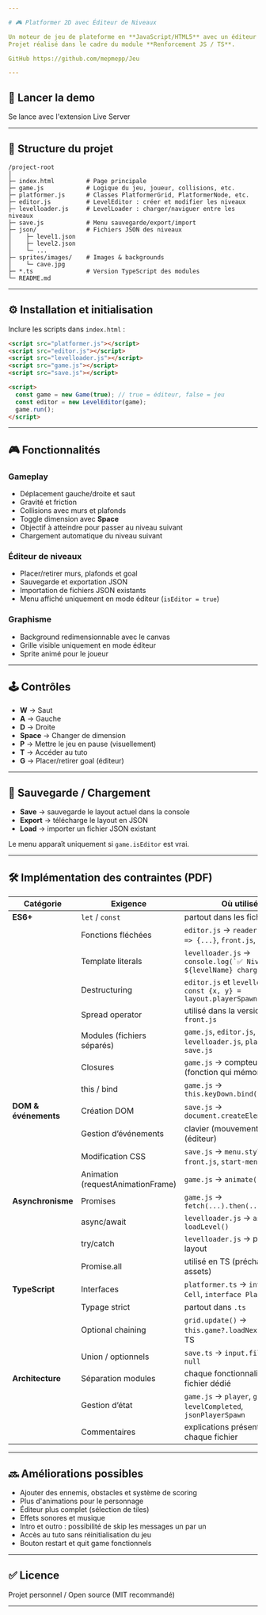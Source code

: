```yaml
---

# 🎮 Platformer 2D avec Éditeur de Niveaux

Un moteur de jeu de plateforme en **JavaScript/HTML5** avec un éditeur intégré pour créer, modifier et charger des niveaux.
Projet réalisé dans le cadre du module **Renforcement JS / TS**.

GitHub https://github.com/mepmepp/Jeu

---
```


## 🚀 Lancer la demo

Se lance avec l'extension Live Server

---

## 📂 Structure du projet

```
/project-root
│
├─ index.html         # Page principale
├─ game.js            # Logique du jeu, joueur, collisions, etc.
├─ platformer.js      # Classes PlatformerGrid, PlatformerNode, etc.
├─ editor.js          # LevelEditor : créer et modifier les niveaux
├─ levelloader.js     # LevelLoader : charger/naviguer entre les niveaux
├─ save.js            # Menu sauvegarde/export/import
├─ json/              # Fichiers JSON des niveaux
│    ├─ level1.json
│    ├─ level2.json
│    └─ ...
├─ sprites/images/    # Images & backgrounds
│    └─ cave.jpg
├─ *.ts               # Version TypeScript des modules
└─ README.md
```

---

## ⚙️ Installation et initialisation

Inclure les scripts dans `index.html` :

```html
<script src="platformer.js"></script>
<script src="editor.js"></script>
<script src="levelloader.js"></script>
<script src="game.js"></script>
<script src="save.js"></script>

<script>
  const game = new Game(true); // true = éditeur, false = jeu
  const editor = new LevelEditor(game);
  game.run();
</script>
```

---

## 🎮 Fonctionnalités

### Gameplay

* Déplacement gauche/droite et saut
* Gravité et friction
* Collisions avec murs et plafonds
* Toggle dimension avec **Space**
* Objectif à atteindre pour passer au niveau suivant
* Chargement automatique du niveau suivant

### Éditeur de niveaux

* Placer/retirer murs, plafonds et goal
* Sauvegarde et exportation JSON
* Importation de fichiers JSON existants
* Menu affiché uniquement en mode éditeur (`isEditor = true`)

### Graphisme

* Background redimensionnable avec le canvas
* Grille visible uniquement en mode éditeur
* Sprite animé pour le joueur

---

## 🕹️ Contrôles

* **W** → Saut
* **A** → Gauche
* **D** → Droite
* **Space** → Changer de dimension
* **P** → Mettre le jeu en pause (visuellement)
* **T** → Accéder au tuto
* **G** → Placer/retirer goal (éditeur)

---

## 💾 Sauvegarde / Chargement

* **Save** → sauvegarde le layout actuel dans la console
* **Export** → télécharge le layout en JSON
* **Load** → importer un fichier JSON existant

Le menu apparaît uniquement si `game.isEditor` est vrai.

---

## 🛠️ Implémentation des contraintes (PDF)

| Catégorie            | Exigence                          | Où utilisé ?                                                          |
| -------------------- | --------------------------------- | --------------------------------------------------------------------- |
| **ES6+**             | `let` / `const`                   | partout dans les fichiers                                             |
|                      | Fonctions fléchées                | `editor.js` → `reader.onload = e => {...}`, `front.js`, `audio.mjs`   |
|                      | Template literals                 | `levelloader.js` → ``console.log(`✅ Niveau ${levelName} chargé !`)`` |
|                      | Destructuring                     | `editor.js` et `levelloader.js` → `const {x, y} = layout.playerSpawn` |
|                      | Spread operator                   | utilisé dans la version TS et `front.js`                              |
|                      | Modules (fichiers séparés)        | `game.js`, `editor.js`, `levelloader.js`, `platformer.js`, `save.js`  |
|                      | Closures                          | `game.js` → compteur de sauts (fonction qui mémorise l’état)          |
|                      | this / bind                       | `game.js` → `this.keyDown.bind(this)`                                 |
| **DOM & événements** | Création DOM                      | `save.js` → `document.createElement("div")`                           |
|                      | Gestion d’événements              | clavier (mouvements), souris (éditeur)                                |
|                      | Modification CSS                  | `save.js` → `menu.style...`, `front.js`, `start-menu.mjs`             |
|                      | Animation (requestAnimationFrame) | `game.js` → `animate()`                                               |
| **Asynchronisme**    | Promises                          | `game.js` → `fetch(...).then(...)`                                    |
|                      | async/await                       | `levelloader.js` → `async loadLevel()`                                |
|                      | try/catch                         | `levelloader.js` → parsing layout                                     |
|                      | Promise.all                       | utilisé en TS (préchargement assets)                                  |
| **TypeScript**       | Interfaces                        | `platformer.ts` → `interface Cell`, `interface Player`                |
|                      | Typage strict                     | partout dans `.ts`                                                    |
|                      | Optional chaining                 | `grid.update()` → `this.game?.loadNextLevel()` en TS                  |
|                      | Union / optionnels                | `save.ts` → `input.files?.[0] ?? null`                                |
| **Architecture**     | Séparation modules                | chaque fonctionnalité dans un fichier dédié                           |
|                      | Gestion d’état                    | `game.js` → `player`, `grid`, `levelCompleted`, `jsonPlayerSpawn`     |
|                      | Commentaires                      | explications présentes dans chaque fichier                            |

---

## 🔜 Améliorations possibles

* Ajouter des ennemis, obstacles et système de scoring
* Plus d'animations pour le personnage
* Éditeur plus complet (sélection de tiles)
* Effets sonores et musique
* Intro et outro : possibilité de skip les messages un par un 
* Accès au tuto sans réinitialisation du jeu
* Bouton restart et quit game fonctionnels

---

## ✅ Licence

Projet personnel / Open source (MIT recommandé)

---

